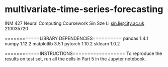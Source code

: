 # multivariate-time-series-forecasting

INM 427 Neural Computing Coursework
Sin Sze Li
sin.li@city.ac.uk
210035720

============LIBRARY DEPENDENCIES==========
pandas 		1.4.1
numpy 		1.12.2
matplotlib 		3.5.1 
pytorch		1.10.2
sklearn		1.0.2

============INSTRUCTIONS==================
To reproduce the results on test set, run all the cells in Part 5 in the Jupyter notebook.